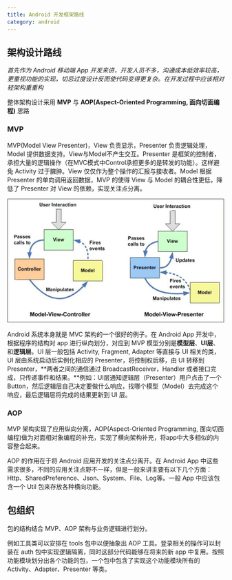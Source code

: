 ```yaml
---
title: Android 开发框架路线
category: android
---
```


## 架构设计路线

*首先作为 Android 移动端 App 开发来讲，开发人员不多，沟通成本低效率较高，更重视功能的实现，切忌过度设计反而使代码变得更复杂。在开发过程中应该相对轻架构重重构*

整体架构设计采用 **MVP** 与 **AOP(Aspect-Oriented Programming, 面向切面编程)** 思路
<!--more-->

### MVP

MVP(Model View Presenter)，View 负责显示，Presenter 负责逻辑处理，Model 提供数据支持。View与Model不产生交互。Presenter 是框架的控制者，承担大量的逻辑操作（在MVC模式中Control承担更多的是转发的功能）。这样避免 Activity 过于臃肿。View 仅仅作为整个操作的汇报与接收者。Model 根据 Presenter 的单向调用返回数据，MVP 的使得 View 与 Model 的耦合性更低，降低了 Presenter 对 View 的依赖，实现关注点分离。

![](/i//2015-07-16-1.jpg)

Android 系统本身就是 MVC 架构的一个很好的例子。在 Android App 开发中，根据程序的结构对 app 进行纵向划分，对应到 MVP 模型分别是**模型层**、**UI层**、和**逻辑层**。UI 层一般包括 Activity, Fragment, Adapter 等直接与 UI 相关的类，UI 层由系统启动后实例化相应的 Presenter，将控制权后移，由 UI 转移到 Presenter，**两者之间的通信通过 BroadcastReceiver，Handler 或者接口完成，只传递事件和结果。**例如：UI层通知逻辑层（Presenter）用户点击了一个Button，然后逻辑层自己决定要做什么响应，找哪个模型（Model）去完成这个响应，最后逻辑层将完成的结果更新到 UI 层。

### AOP

MVP 架构实现了应用纵向分离，AOP(Aspect-Oriented Programming, 面向切面编程)做为对面相对象编程的补充，实现了横向架构补充，将app中大多相似的内容整合起来。

AOP 的作用在于将 Android 应用开发的关注点分离开。在 Android App 中这些需求很多，不同的应用关注点野不一样，但是一般来讲主要有以下几个方面：Http、SharedPreference、Json、System、File、Log等。一般 App 中应该包含一个 Util 包来存放各种横向功能。

## 包组织

包的结构结合 MVP、AOP 架构与业务逻辑进行划分。

例如工具类可以安排在 tools 包中以便抽象出 AOP 工具。登录相关的操作可以封装在 auth 包中实现逻辑隔离，同时这部分代码能够在将来的新 app 中复用。按照功能模块划分出各个功能的包，一个包中包含了实现这个功能模块所有的 Activity、Adapter、Presenter 等类。
